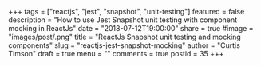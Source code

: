 +++
tags = ["reactjs", "jest", "snapshot", "unit-testing"]
featured = false
description = "How to use Jest Snapshot unit testing with component mocking in ReactJs"
date = "2018-07-12T19:00:00"
share = true
#image = "images/post/.png"
title = "ReactJs Snapshot unit testing and mocking components"
slug = "reactjs-jest-snapshot-mocking"
author = "Curtis Timson"
draft = true
menu = ""
comments = true
postid = 35
+++